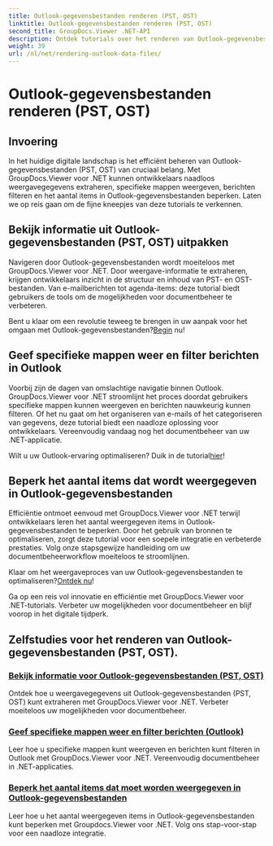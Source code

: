 ```yaml
---
title: Outlook-gegevensbestanden renderen (PST, OST)
linktitle: Outlook-gegevensbestanden renderen (PST, OST)
second_title: GroupDocs.Viewer .NET-API
description: Ontdek tutorials over het renderen van Outlook-gegevensbestanden (PST, OST) met GroupDocs.Viewer voor .NET. Ontdek moeiteloos efficiënte technieken voor documentbeheer.
weight: 39
url: /nl/net/rendering-outlook-data-files/
---
```


# Outlook-gegevensbestanden renderen (PST, OST)

## Invoering

In het huidige digitale landschap is het efficiënt beheren van Outlook-gegevensbestanden (PST, OST) van cruciaal belang. Met GroupDocs.Viewer voor .NET kunnen ontwikkelaars naadloos weergavegegevens extraheren, specifieke mappen weergeven, berichten filteren en het aantal items in Outlook-gegevensbestanden beperken. Laten we op reis gaan om de fijne kneepjes van deze tutorials te verkennen.

## Bekijk informatie uit Outlook-gegevensbestanden (PST, OST) uitpakken
Navigeren door Outlook-gegevensbestanden wordt moeiteloos met GroupDocs.Viewer voor .NET. Door weergave-informatie te extraheren, krijgen ontwikkelaars inzicht in de structuur en inhoud van PST- en OST-bestanden. Van e-mailberichten tot agenda-items: deze tutorial biedt gebruikers de tools om de mogelijkheden voor documentbeheer te verbeteren. 

 Bent u klaar om een revolutie teweeg te brengen in uw aanpak voor het omgaan met Outlook-gegevensbestanden?[Begin](./get-view-info-outlook-data-file/) nu!

## Geef specifieke mappen weer en filter berichten in Outlook
Voorbij zijn de dagen van omslachtige navigatie binnen Outlook. GroupDocs.Viewer voor .NET stroomlijnt het proces doordat gebruikers specifieke mappen kunnen weergeven en berichten nauwkeurig kunnen filteren. Of het nu gaat om het organiseren van e-mails of het categoriseren van gegevens, deze tutorial biedt een naadloze oplossing voor ontwikkelaars. Vereenvoudig vandaag nog het documentbeheer van uw .NET-applicatie.

 Wilt u uw Outlook-ervaring optimaliseren? Duik in de tutorial[hier](./render-specific-folders-and-filter-messages-outlook/)!

## Beperk het aantal items dat wordt weergegeven in Outlook-gegevensbestanden
Efficiëntie ontmoet eenvoud met GroupDocs.Viewer voor .NET terwijl ontwikkelaars leren het aantal weergegeven items in Outlook-gegevensbestanden te beperken. Door het gebruik van bronnen te optimaliseren, zorgt deze tutorial voor een soepele integratie en verbeterde prestaties. Volg onze stapsgewijze handleiding om uw documentbeheerworkflow moeiteloos te stroomlijnen.

 Klaar om het weergaveproces van uw Outlook-gegevensbestanden te optimaliseren?[Ontdek nu](./limit-items-to-render-outlook-data-files/)!

Ga op een reis vol innovatie en efficiëntie met GroupDocs.Viewer voor .NET-tutorials. Verbeter uw mogelijkheden voor documentbeheer en blijf voorop in het digitale tijdperk.
## Zelfstudies voor het renderen van Outlook-gegevensbestanden (PST, OST).
### [Bekijk informatie voor Outlook-gegevensbestanden (PST, OST)](./get-view-info-outlook-data-file/)
Ontdek hoe u weergavegegevens uit Outlook-gegevensbestanden (PST, OST) kunt extraheren met GroupDocs.Viewer voor .NET. Verbeter moeiteloos uw mogelijkheden voor documentbeheer.
### [Geef specifieke mappen weer en filter berichten (Outlook)](./render-specific-folders-and-filter-messages-outlook/)
Leer hoe u specifieke mappen kunt weergeven en berichten kunt filteren in Outlook met GroupDocs.Viewer voor .NET. Vereenvoudig documentbeheer in .NET-applicaties.
### [Beperk het aantal items dat moet worden weergegeven in Outlook-gegevensbestanden](./limit-items-to-render-outlook-data-files/)
Leer hoe u het aantal weergegeven items in Outlook-gegevensbestanden kunt beperken met Groupdocs.Viewer voor .NET. Volg ons stap-voor-stap voor een naadloze integratie.